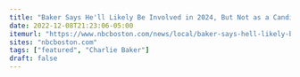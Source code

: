 ```yaml
---
title: "Baker Says He'll Likely Be Involved in 2024, But Not as a Candidate"
date: 2022-12-08T21:23:06-05:00
itemurl: "https://www.nbcboston.com/news/local/baker-says-hell-likely-be-involved-in-2024-but-not-as-a-candidate/2915275/"
sites: "nbcboston.com"
tags: ["featured", "Charlie Baker"]
draft: false
---
```


